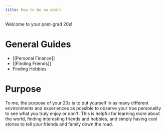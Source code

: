 ```yaml
---
title: How to be an adult
---
```


Welcome to your post-grad 20s! 

# General Guides
* [[Personal Finance]]
* [[Finding Friends]]
* Finding Hobbies

# Purpose
To me, the purpose of your 20s is to put yourself in as many different environments and experiences as possible to observe your true personality to see what you truly enjoy or don't. This is helpful for 
learning more about the world, finding interesting friends and hobbies, and simply having cool stories to tell your friends and family down the road.

